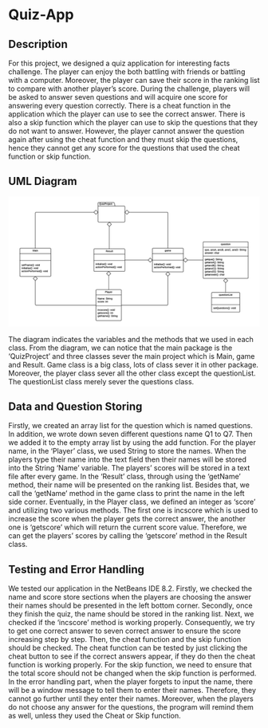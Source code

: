 # Quiz-App

## Description 
For this project, we designed a quiz application for interesting facts challenge. The player can enjoy the both battling with friends or battling with a computer. Moreover, the player can save their score in the ranking list to compare with another player’s score. During the challenge, players will be asked to answer seven questions and will acquire one score for answering every question correctly. There is a cheat function in the application which the player can use to see the correct answer. There is also a skip function which the player can use to skip the questions that they do not want to answer. However, the player cannot answer the question again after using the cheat function and they must skip the questions, hence they cannot get any score for the questions that used the cheat function or skip function.


## UML Diagram    

![Image of UML](https://raw.githubusercontent.com/guanhaopeng/Quiz-App/master/UML.png)

The diagram indicates the variables and the methods that we used in each class. From the diagram, we can notice that the main package is the ‘QuizProject’ and three classes sever the main project which is Main, game and Result. Game class is a big class, lots of class sever it in other package. Moreover, the player class sever all the other class except the questionList. The questionList class merely sever the questions class.

## Data and Question Storing
Firstly, we created an array list for the question which is named questions. In addition, we wrote down seven different questions name Q1 to Q7. Then we added it to the empty array list by using the add function.
For the player name, in the ‘Player’ class, we used String to store the names. When the players type their name into the text field then their names will be stored into the String ‘Name’ variable. The players’ scores will be stored in a text file after every game. In the ‘Result’ class, through using the ‘getName’ method, their name will be presented on the ranking list. Besides that, we call the ‘getName’ method in the game class to print the name in the left side corner. 
Eventually, in the Player class, we defined an integer as ‘score’ and utilizing two various methods. The first one is incscore which is used to increase the score when the player gets the correct answer, the another one is ‘getscore’ which will return the current score value. Therefore, we can get the players’ scores by calling the ‘getscore’ method in the Result class.



## Testing and Error Handling
We tested our application in the NetBeans IDE 8.2. Firstly, we checked the name and score store sections when the players are choosing the answer their names should be presented in the left bottom corner. Secondly, once they finish the quiz, the name should be stored in the ranking list. Next, we checked if the ‘incscore’ method is working properly. Consequently, we try to get one correct answer to seven correct answer to ensure the score increasing step by step. Then, the cheat function and the skip function should be checked. The cheat function can be tested by just clicking the cheat button to see if the correct answers appear, if they do then the cheat function is working properly. For the skip function, we need to ensure that the total score should not be changed when the skip function is performed.
In the error handling part, when the player forgets to input the name, there will be a window message to tell them to enter their names. Therefore, they cannot go further until they enter their names. Moreover, when the players do not choose any answer for the questions, the program will remind them as well, unless they used the Cheat or Skip function. 

